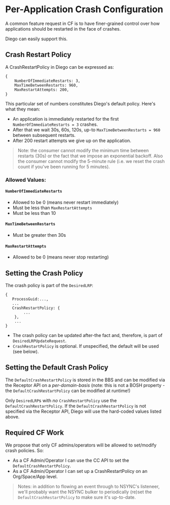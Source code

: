 # Per-Application Crash Configuration

A common feature request in CF is to have finer-grained control over how applications should be restarted in the face of crashes.

Diego can easily support this.

## Crash Restart Policy

A CrashRestartPolicy in Diego can be expressed as:

```
{
    NumberOfImmediateRestarts: 3,
    MaxTimeBetweenRestarts: 960,
    MaxRestartAttempts: 200,
}
```

This particular set of numbers constitutes Diego's default policy.  Here's what they mean:

- An application is immediately restarted for the first `NumberOfImmediateRestarts = 3` crashes.
- After that we wait 30s, 60s, 120s, up-to `MaxTimeBetweenRestarts = 960` between subsequent restarts.
- After 200 restart attempts we give up on the application.

> Note: the consumer cannot modify the minimum time between restarts (30s) or the fact that we impose an exponential backoff.  Also the consumer cannot modify the 5-minute rule (i.e. we reset the crash count if you've been running for 5 minutes).

### Allowed Values:

#### `NumberOfImmediateRestarts`

- Allowed to be 0 (means never restart immediately)
- Must be less than `MaxRestartAttempts`
- Must be less than 10

#### `MaxTimeBetweenRestarts`

- Must be greater then 30s

#### `MaxRestartAttempts`

- Allowed to be 0 (means never stop restarting)

## Setting the Crash Policy

The crash policy is part of the `DesiredLRP`:

```
{
   ProcessGuid:...,
   ...
   CrashRestartPolicy: {
        ...
    },
    ...
}
```

- The crash policy can be updated after-the fact and, therefore, is part of `DesiredLRPUpdateRequest`.
- `CrashRestartPolicy` is optional.  If unspecified, the default will be used (see below).

## Setting the Default Crash Policy

The `DefaultCrashRestartPolicy` is stored in the BBS and can be modified via the Receptor API on a *per-domain-basis* (note: this is not a BOSH property - the `DefaultCrashRestartPolicy` can be modified at runtime!)

Only `DesiredLRP`s with *no* `CrashRestartPolicy` use the `DefaultCrashRestartPolicy`.  If the `DefaultCrashRestartPolicy` is not specified via the Receptor API, Diego will use the hard-coded values listed above.

## Required CF Work

We propose that only CF admins/operators will be allowed to set/modify crash policies.  So:

- As a CF Admin/Operator I can use the CC API to set the `DefaultCrashRestartPolicy`.
- As a CF Admin/Operator I can set up a CrashRestartPolicy on an Org/Space/App level.

> Notes: in addition to flowing an event through to NSYNC's listeneer, we'll probably want the NSYNC bulker to periodically (re)set the `DefaultCrashRestartPolicy` to make sure it's up-to-date.